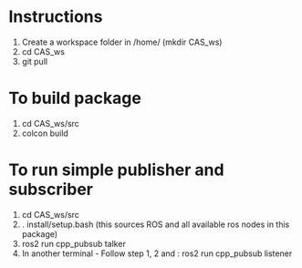 # Instructions
1. Create a workspace folder in /home/  (mkdir CAS_ws)
2. cd CAS_ws
3. git pull <this repo>

# To build package
1. cd CAS_ws/src
2. colcon build 

# To run simple publisher and subscriber
1. cd CAS_ws/src
2. . install/setup.bash (this sources ROS and all available ros nodes in this package)
3. ros2 run cpp_pubsub talker
4. In another terminal - Follow step 1, 2 and : ros2 run cpp_pubsub listener
